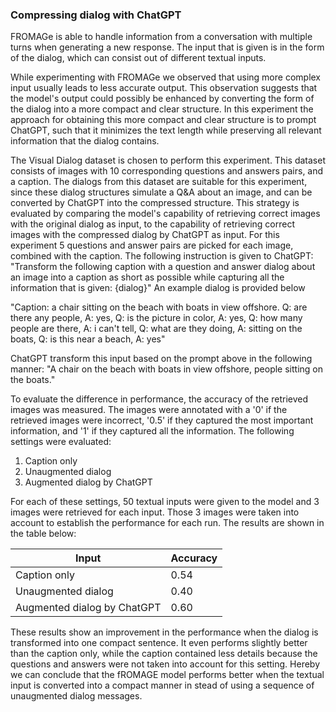 ### Compressing dialog with ChatGPT

FROMAGe is able to handle information from a conversation with multiple turns when generating a new response. The input that is given is in the form of the dialog, which can consist out of different textual inputs.

While experimenting with FROMAGe we observed that using more complex input usually leads to less accurate output. This observation suggests that the model's output could possibly be enhanced by converting the form of the dialog into a more compact and clear structure. In this experiment the approach for obtaining this more compact and clear structure is to prompt ChatGPT, such that it minimizes the text length while preserving all relevant information that the dialog contains.

The Visual Dialog dataset is chosen to perform this experiment. This dataset consists of images with 10 corresponding questions and answers pairs, and a caption. The dialogs from this dataset are suitable for this experiment, since these dialog structures simulate a Q&A about an image, and can be converted by ChatGPT into the compressed structure. This strategy is evaluated by comparing the model's capability of retrieving correct images with the original dialog as input, to the capability of retrieving correct images with the compressed dialog by ChatGPT as input. For this experiment 5 questions and answer pairs are picked for each image, combined with the caption. The following instruction is given to ChatGPT: "Transform the following caption with a question and answer dialog about an image into a caption as short as possible while capturing all the information that is given: \{dialog\}" An example dialog is provided below

"Caption: a chair sitting on the beach with boats in view offshore. 
Q: are there any people, A: yes, 
Q: is the picture in color, A: yes,
Q: how many people are there, A: i can't tell, 
Q: what are they doing, A: sitting on the boats, 
Q: is this near a beach, A: yes"

ChatGPT transform this input based on the prompt above in the following manner: "A chair on the beach with boats in view offshore, people sitting on the boats."

To evaluate the difference in performance, the accuracy of the retrieved images was measured. The images were annotated with a '0' if the retrieved images were incorrect, '0.5' if they captured the most important information, and '1' if they captured all the information. The following settings were evaluated:
1. Caption only
2. Unaugmented dialog
3. Augmented dialog by ChatGPT

For each of these settings, 50 textual inputs were given to the model and 3 images were retrieved for each input. Those 3 images were taken into account to establish the performance for each run. The results are shown in the table below:

| Input                                      | Accuracy                  |
| ------------------------------------------ | ------------------------- |
| Caption only                               | 0.54                      |
| Unaugmented dialog                         | 0.40                      |
| Augmented dialog by ChatGPT                | 0.60                      |

These results show an improvement in the performance when the dialog is transformed into one compact sentence. It even performs slightly better than the caption only, while the caption contained less details because the questions and answers were not taken into account for this setting. Hereby we can conclude that the fROMAGE model performs better when the textual input is converted into a compact manner in stead of using a sequence of unaugmented dialog messages.
